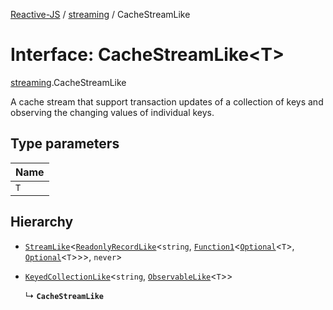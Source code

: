 [Reactive-JS](../README.md) / [streaming](../modules/streaming.md) / CacheStreamLike

# Interface: CacheStreamLike<T\>

[streaming](../modules/streaming.md).CacheStreamLike

A cache stream that support transaction updates of a collection of keys
and observing the changing values of individual keys.

## Type parameters

| Name |
| :------ |
| `T` |

## Hierarchy

- [`StreamLike`](streaming.StreamLike.md)<[`ReadonlyRecordLike`](../modules/keyed_containers.md#readonlyrecordlike)<`string`, [`Function1`](../modules/functions.md#function1)<[`Optional`](../modules/functions.md#optional)<`T`\>, [`Optional`](../modules/functions.md#optional)<`T`\>\>\>, `never`\>

- [`KeyedCollectionLike`](util.KeyedCollectionLike.md)<`string`, [`ObservableLike`](rx.ObservableLike.md)<`T`\>\>

  ↳ **`CacheStreamLike`**

